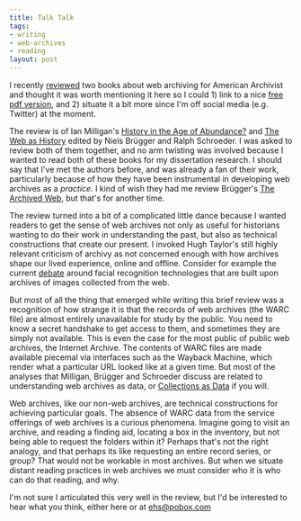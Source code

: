 ```yaml
---
title: Talk Talk
tags:
- writing
- web-archives
- reading
layout: post
---
```



I recently [reviewed] two books about web archiving for American Archivist and
thought it was worth mentioning it here so I could 1) link to a nice [free pdf
version], and 2) situate it a bit more since I'm off social media (e.g.
Twitter) at the moment.

The review is of Ian Milligan's [History in the Age of Abundance?] and [The Web
as History] edited by Niels Brügger and Ralph Schroeder. I was asked to review
both of them together, and no arm twisting was involved because I wanted to read
both of these books for my dissertation research. I should say that I've met the
authors before, and was already a fan of their work, particularly because of how
they have been instrumental in developing web archives as a *practice*. I kind
of wish they had me review Brügger's [The Archived Web], but that's for another
time.

The review turned into a bit of a complicated little dance because I wanted
readers to get the sense of web archives not only as useful for historians
wanting to do their work in understanding the past, but also as technical
constructions that create our present. I invoked Hugh Taylor's still highly
relevant criticism of archivy as not concerned enough with how archives shape
our lived experience, online and offline. Consider for example the current
[debate] around facial recognition technologies that are built upon archives of
images collected from the web.

But most of all the thing that emerged while writing this brief review was a
recognition of how strange it is that the records of web archives (the WARC
file) are almost entirely unavailable for study by the public. You need to know
a secret handshake to get access to them, and sometimes they are simply not
available. This is even the case for the most public of public web archives, the
Internet Archive. The contents of WARC files are made available piecemal via
interfaces such as the Wayback Machine, which render what a particular URL
looked like at a given time. But most of the analyses that Milligan, Brügger and
Schroeder discuss are related to understanding web archives as data, or
[Collections as Data] if you will.

Web archives, like our non-web archives, are technical constructions for
achieving particular goals. The absence of WARC data from the service offerings
of web archives is a curious phenomena. Imagine going to visit an archive, and
reading a finding aid, locating a box in the inventory, but not being able to
request the folders within it? Perhaps that's not the right analogy, and that
perhaps its like requesting an entire record series, or group? That would not be
workable in most archives. But when we situate distant reading practices in web
archives we must consider who it is who can do that reading, and why.

I'm not sure I articulated this very well in the review, but I'd be interested
to hear what you think, either here or at ehs@pobox.com

[reviewed]: https://americanarchivist.org/doi/full/10.17723/0360-9081-83.1.167
[debate]: https://www.nytimes.com/2020/06/10/technology/amazon-facial-recognition-backlash.html
[free pdf version]: /papers/what-we-talk-about.pdf
[History in the Age of Abundance?]: https://www.ianmilligan.ca/publication/history-in-the-age-of-abundance/
[The Web as History]: https://discovery.ucl.ac.uk/id/eprint/1542998/
[Collections as Data]: https://collectionsasdata.github.io/
[The Archived Web]: https://mitpress.mit.edu/books/archived-web

